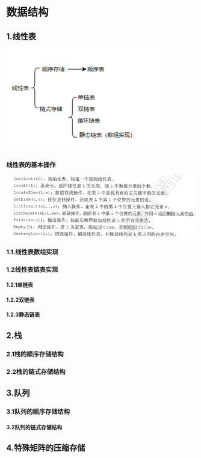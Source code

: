 # 数据结构

## 1.线性表

<img src=".\images\线性表.png/">


### 线性表的基本操作

<img src=".\images\线性表基本操作.png/">

### 1.1.线性表数组实现



### 1.2线性表链表实现

#### 1.2.1单链表

#### 1.2.2双链表

#### 1.2.3静态链表



## 2.栈

### 2.1栈的顺序存储结构

### 2.2栈的链式存储结构



## 3.队列

### 3.1队列的顺序存储结构

#### 3.2队列的链式存储结构



## 4.特殊矩阵的压缩存储

